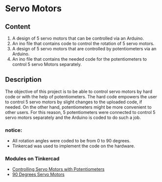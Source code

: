 # Servo Motors

## Content
1. A design of 5 servo motors that can be controlled via an Arduino.
2. An ino file that contains code to control the rotation of 5 servo motors.
3. A design of 5 servo motors that are controlled by potentiometers via an Arduino.
4. An ino file that contains the needed code for the potentiometers to control 5 servo Motors separately.


## Description 
The objective of this project is to be able to control servo motors by hard code or with the help of potentiometers. The hard code empowers the user to control 5 servo motors by slight changes to the uploaded code, if needed. On the other hand, potentiometers might be more convenient to other users. For this reason, 5 potentiometers were connected to control 5 servo motors separately and the Arduino is coded to do such a job. 

### notice: 
- All rotation angles were coded to be from 0 to 90 degrees.
- Tinkercad was used to implement the code on the hardware.

### Modules on Tinkercad
- [Controlling Servo Motors with Potentiometers](https://www.tinkercad.com/things/2LzlruKK516-copy-of-controlling-servo-motors-with-potentiometers/editel?sharecode=q2tV5uInHJnNEvCCIgBNIkIrqpJ3P3VQjCHXTEvjpx4)
- [90 Degrees Servo Motors](https://www.tinkercad.com/things/fd1bReCrwNJ-copy-of-90-degrees-servo-motors/editel?sharecode=Qyht1Dda2yvj2Yb0-bZWWVN-VTKmEhGO2WdOHmxjX40)
